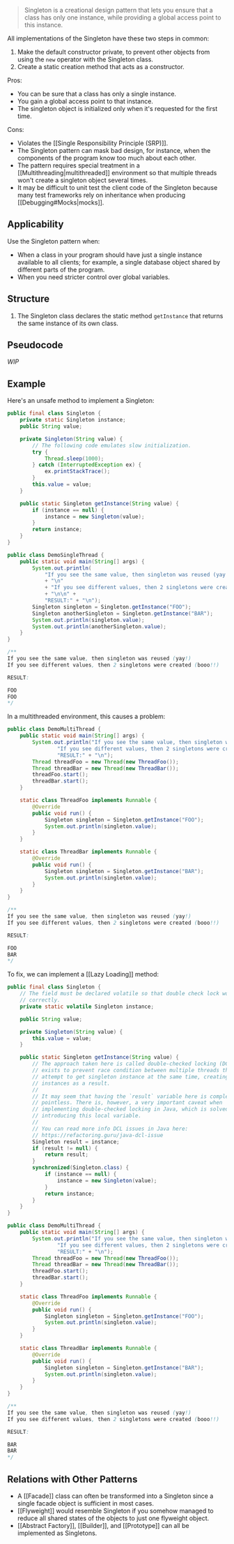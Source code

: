 > Singleton is a creational design pattern that lets you ensure that a class has only one instance, while providing a global access point to this instance.

All implementations of the Singleton have these two steps in common:
1. Make the default constructor private, to prevent other objects from using the `new` operator with the Singleton class.
2. Create a static creation method that acts as a constructor.

Pros:
- You can be sure that a class has only a single instance.
- You gain a global access point to that instance.
- The singleton object is initialized only when it's requested for the first time.

Cons:
- Violates the [[Single Responsibility Principle (SRP)]].
- The Singleton pattern can mask bad design, for instance, when the components of the program know too much about each other.
- The pattern requires special treatment in a [[Multithreading|multithreaded]] environment so that multiple threads won't create a singleton object several times.
- It may be difficult to unit test the client code of the Singleton because many test frameworks rely on inheritance when producing [[Debugging#Mocks|mocks]].
## Applicability
Use the Singleton pattern when:
- When a class in your program should have just a single instance available to all clients; for example, a single database object shared by different parts of the program.
- When you need stricter control over global variables.
## Structure
1. The Singleton class declares the static method `getInstance` that returns the same instance of its own class.
## Pseudocode
*WIP*
## Example
Here's an unsafe method to implement a Singleton:
```java
public final class Singleton {
    private static Singleton instance;
    public String value;

    private Singleton(String value) {
        // The following code emulates slow initialization.
        try {
            Thread.sleep(1000);
        } catch (InterruptedException ex) {
            ex.printStackTrace();
        }
        this.value = value;
    }

    public static Singleton getInstance(String value) {
        if (instance == null) {
            instance = new Singleton(value);
        }
        return instance;
    }
}

public class DemoSingleThread {
    public static void main(String[] args) {
        System.out.println(
	        "If you see the same value, then singleton was reused (yay!)" 
	        + "\n" 
	        + "If you see different values, then 2 singletons were created (booo!!)" 
	        + "\n\n" +
            "RESULT:" + "\n");
        Singleton singleton = Singleton.getInstance("FOO");
        Singleton anotherSingleton = Singleton.getInstance("BAR");
        System.out.println(singleton.value);
        System.out.println(anotherSingleton.value);
    }
}

/**
If you see the same value, then singleton was reused (yay!)
If you see different values, then 2 singletons were created (booo!!)

RESULT:

FOO
FOO
*/

```

In a multithreaded environment, this causes a problem:
```java
public class DemoMultiThread {
    public static void main(String[] args) {
        System.out.println("If you see the same value, then singleton was reused (yay!)" + "\n" +
                "If you see different values, then 2 singletons were created (booo!!)" + "\n\n" +
                "RESULT:" + "\n");
        Thread threadFoo = new Thread(new ThreadFoo());
        Thread threadBar = new Thread(new ThreadBar());
        threadFoo.start();
        threadBar.start();
    }

    static class ThreadFoo implements Runnable {
        @Override
        public void run() {
            Singleton singleton = Singleton.getInstance("FOO");
            System.out.println(singleton.value);
        }
    }

    static class ThreadBar implements Runnable {
        @Override
        public void run() {
            Singleton singleton = Singleton.getInstance("BAR");
            System.out.println(singleton.value);
        }
    }
}

/**
If you see the same value, then singleton was reused (yay!)
If you see different values, then 2 singletons were created (booo!!)

RESULT:

FOO
BAR
*/
```

To fix, we can implement a [[Lazy Loading]] method:
```java
public final class Singleton {
    // The field must be declared volatile so that double check lock would work
    // correctly.
    private static volatile Singleton instance;

    public String value;

    private Singleton(String value) {
        this.value = value;
    }

    public static Singleton getInstance(String value) {
        // The approach taken here is called double-checked locking (DCL). It
        // exists to prevent race condition between multiple threads that may
        // attempt to get singleton instance at the same time, creating separate
        // instances as a result.
        //
        // It may seem that having the `result` variable here is completely
        // pointless. There is, however, a very important caveat when
        // implementing double-checked locking in Java, which is solved by
        // introducing this local variable.
        //
        // You can read more info DCL issues in Java here:
        // https://refactoring.guru/java-dcl-issue
        Singleton result = instance;
        if (result != null) {
            return result;
        }
        synchronized(Singleton.class) {
            if (instance == null) {
                instance = new Singleton(value);
            }
            return instance;
        }
    }
}

public class DemoMultiThread {
    public static void main(String[] args) {
        System.out.println("If you see the same value, then singleton was reused (yay!)" + "\n" +
                "If you see different values, then 2 singletons were created (booo!!)" + "\n\n" +
                "RESULT:" + "\n");
        Thread threadFoo = new Thread(new ThreadFoo());
        Thread threadBar = new Thread(new ThreadBar());
        threadFoo.start();
        threadBar.start();
    }

    static class ThreadFoo implements Runnable {
        @Override
        public void run() {
            Singleton singleton = Singleton.getInstance("FOO");
            System.out.println(singleton.value);
        }
    }

    static class ThreadBar implements Runnable {
        @Override
        public void run() {
            Singleton singleton = Singleton.getInstance("BAR");
            System.out.println(singleton.value);
        }
    }
}

/**
If you see the same value, then singleton was reused (yay!)
If you see different values, then 2 singletons were created (booo!!)

RESULT:

BAR
BAR
*/
```
## Relations with Other Patterns
- A [[Facade]] class can often be transformed into a Singleton since a single facade object is sufficient in most cases.
- [[Flyweight]] would resemble Singleton if you somehow managed to reduce all shared states of the objects to just one flyweight object.
- [[Abstract Factory]], [[Builder]], and [[Prototype]] can all be implemented as Singletons.
